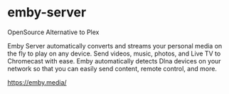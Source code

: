 # emby-server

OpenSource Alternative to Plex

Emby Server automatically converts and streams your personal media on the fly to play on any device.
Send videos, music, photos, and Live TV to Chromecast with ease.
Emby automatically detects Dlna devices on your network so that you can easily send content, remote control, and more.

https://emby.media/
